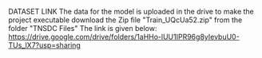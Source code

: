 DATASET LINK 
The data for the model is uploaded in the drive to make the project executable download the Zip file "Train_UQcUa52.zip"
from the folder "TNSDC Files"
The link is given below:
https://drive.google.com/drive/folders/1aHHo-lUU1IPR96g8yIevbuU0-TUs_lX7?usp=sharing
